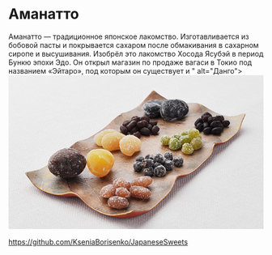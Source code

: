  <h1>
Аманатто
</h1>
<p>
Аманатто — традиционное японское лакомство. Изготавливается из бобовой пасты и покрывается сахаром после обмакивания в сахарном сиропе и высушивания. Изобрёл это лакомство Хосода Ясубэй в период Бункю эпохи Эдо. Он открыл магазин по продаже вагаси в Токио под названием «Эйтаро», под которым он существует и " alt="Данго">
    <img src="https://github.com/KseniaBorisenko/Japanese-sweets2/blob/main/0030d1.png" alt="Аманатто">
</p>
 
https://github.com/KseniaBorisenko/JapaneseSweets
